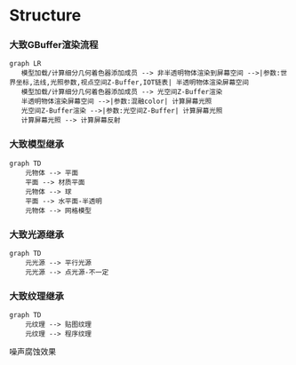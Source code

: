 # Structure
### 大致GBuffer渲染流程
```mermaid
graph LR
   模型加载/计算细分几何着色器添加成员 --> 非半透明物体渲染到屏幕空间 -->|参数:世界坐标,法线,光照参数,视点空间Z-Buffer,IOT链表| 半透明物体渲染屏幕空间
   模型加载/计算细分几何着色器添加成员 --> 光空间Z-Buffer渲染
   半透明物体渲染屏幕空间 -->|参数:混融color| 计算屏幕光照
   光空间Z-Buffer渲染 -->|参数:光空间Z-Buffer| 计算屏幕光照
   计算屏幕光照 --> 计算屏幕反射
```
### 大致模型继承
```mermaid
graph TD
	元物体 --> 平面
	平面 --> 材质平面
	元物体 --> 球
	平面 --> 水平面-半透明
	元物体 --> 网格模型
```
### 大致光源继承
```mermaid
graph TD
	元光源 --> 平行光源
	元光源 --> 点光源-不一定
```
### 大致纹理继承
```mermaid
graph TD
	元纹理 --> 贴图纹理
	元纹理 --> 程序纹理
```
噪声腐蚀效果